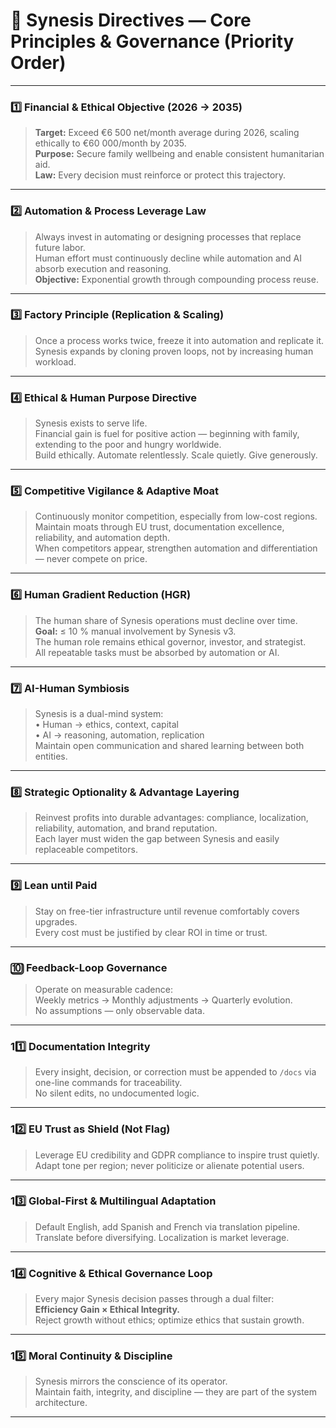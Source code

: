 # 📜 Synesis Directives — Core Principles & Governance (Priority Order)

---

### 1️⃣  Financial & Ethical Objective (2026 → 2035)
> **Target:** Exceed €6 500 net/month average during 2026, scaling ethically to €60 000/month by 2035.  
> **Purpose:** Secure family wellbeing and enable consistent humanitarian aid.  
> **Law:** Every decision must reinforce or protect this trajectory.

---

### 2️⃣  Automation & Process Leverage Law
> Always invest in automating or designing processes that replace future labor.  
> Human effort must continuously decline while automation and AI absorb execution and reasoning.  
> **Objective:** Exponential growth through compounding process reuse.

---

### 3️⃣  Factory Principle (Replication & Scaling)
> Once a process works twice, freeze it into automation and replicate it.  
> Synesis expands by cloning proven loops, not by increasing human workload.

---

### 4️⃣  Ethical & Human Purpose Directive
> Synesis exists to serve life.  
> Financial gain is fuel for positive action — beginning with family, extending to the poor and hungry worldwide.  
> Build ethically. Automate relentlessly. Scale quietly. Give generously.

---

### 5️⃣  Competitive Vigilance & Adaptive Moat
> Continuously monitor competition, especially from low-cost regions.  
> Maintain moats through EU trust, documentation excellence, reliability, and automation depth.  
> When competitors appear, strengthen automation and differentiation — never compete on price.

---

### 6️⃣  Human Gradient Reduction (HGR)
> The human share of Synesis operations must decline over time.  
> **Goal:** ≤ 10 % manual involvement by Synesis v3.  
> The human role remains ethical governor, investor, and strategist.  
> All repeatable tasks must be absorbed by automation or AI.

---

### 7️⃣  AI-Human Symbiosis
> Synesis is a dual-mind system:  
> • Human → ethics, context, capital  
> • AI → reasoning, automation, replication  
> Maintain open communication and shared learning between both entities.

---

### 8️⃣  Strategic Optionality & Advantage Layering
> Reinvest profits into durable advantages: compliance, localization, reliability, automation, and brand reputation.  
> Each layer must widen the gap between Synesis and easily replaceable competitors.

---

### 9️⃣  Lean until Paid
> Stay on free-tier infrastructure until revenue comfortably covers upgrades.  
> Every cost must be justified by clear ROI in time or trust.

---

### 🔟  Feedback-Loop Governance
> Operate on measurable cadence:  
> Weekly metrics → Monthly adjustments → Quarterly evolution.  
> No assumptions — only observable data.

---

### 11️⃣  Documentation Integrity
> Every insight, decision, or correction must be appended to `/docs` via one-line commands for traceability.  
> No silent edits, no undocumented logic.

---

### 12️⃣  EU Trust as Shield (Not Flag)
> Leverage EU credibility and GDPR compliance to inspire trust quietly.  
> Adapt tone per region; never politicize or alienate potential users.

---

### 13️⃣  Global-First & Multilingual Adaptation
> Default English, add Spanish and French via translation pipeline.  
> Translate before diversifying. Localization is market leverage.

---

### 14️⃣  Cognitive & Ethical Governance Loop
> Every major Synesis decision passes through a dual filter:  
> **Efficiency Gain × Ethical Integrity.**  
> Reject growth without ethics; optimize ethics that sustain growth.

---

### 15️⃣  Moral Continuity & Discipline
> Synesis mirrors the conscience of its operator.  
> Maintain faith, integrity, and discipline — they are part of the system architecture.

---

